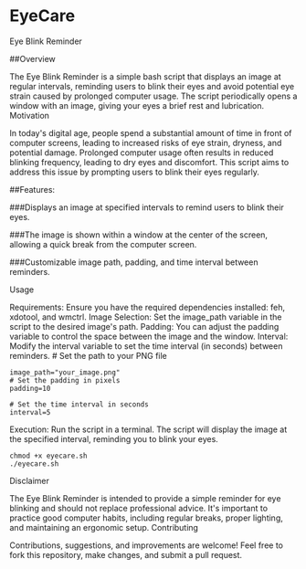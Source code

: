 # EyeCare

Eye Blink Reminder

##Overview

The Eye Blink Reminder is a simple bash script that displays an image at regular intervals, reminding users to blink their eyes and avoid potential eye strain caused by prolonged computer usage. The script periodically opens a window with an image, giving your eyes a brief rest and lubrication.
Motivation

In today's digital age, people spend a substantial amount of time in front of computer screens, leading to increased risks of eye strain, dryness, and potential damage. Prolonged computer usage often results in reduced blinking frequency, leading to dry eyes and discomfort. This script aims to address this issue by prompting users to blink their eyes regularly.

##Features:
 
 ###Displays an image at specified intervals to remind users to blink their eyes.

 ###The image is shown within a window at the center of the screen, allowing a quick break from the computer screen.

 ###Customizable image path, padding, and time interval between reminders.


Usage

Requirements:
Ensure you have the required dependencies installed: feh, xdotool, and wmctrl.
    Image Selection: Set the image_path variable in the script to the desired image's path.
    Padding: You can adjust the padding variable to control the space between the image and the window.
    Interval: Modify the interval variable to set the time interval (in seconds) between reminders.
    # Set the path to your PNG file
    

    image_path="your_image.png"
    # Set the padding in pixels
    padding=10
    
    # Set the time interval in seconds
    interval=5


Execution: Run the script in a terminal. The script will display the image at the specified interval, reminding you to blink your eyes.

    chmod +x eyecare.sh
    ./eyecare.sh


Disclaimer

The Eye Blink Reminder is intended to provide a simple reminder for eye blinking and should not replace professional advice. It's important to practice good computer habits, including regular breaks, proper lighting, and maintaining an ergonomic setup.
Contributing

Contributions, suggestions, and improvements are welcome! Feel free to fork this repository, make changes, and submit a pull request.
